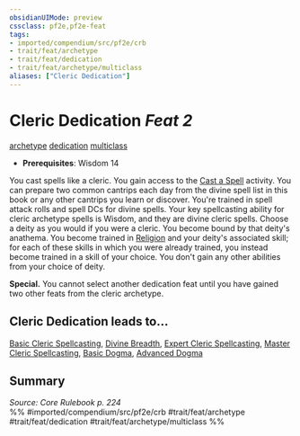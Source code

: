 ```yaml
---
obsidianUIMode: preview
cssclass: pf2e,pf2e-feat
tags:
- imported/compendium/src/pf2e/crb
- trait/feat/archetype
- trait/feat/dedication
- trait/feat/archetype/multiclass
aliases: ["Cleric Dedication"]
---
```

# Cleric Dedication  *Feat 2*  
[archetype](archetype.md)  [dedication](dedication.md)  [multiclass](multiclass.md)  

- **Prerequisites**: Wisdom 14

You cast spells like a cleric. You gain access to the [Cast a Spell](cast-a-spell.md) activity. You can prepare two common cantrips each day from the divine spell list in this book or any other cantrips you learn or discover. You're trained in spell attack rolls and spell DCs for divine spells. Your key spellcasting ability for cleric archetype spells is Wisdom, and they are divine cleric spells. Choose a deity as you would if you were a cleric. You become bound by that deity's anathema. You become trained in [Religion](../skills.md#Religion) and your deity's associated skill; for each of these skills in which you were already trained, you instead become trained in a skill of your choice. You don't gain any other abilities from your choice of deity.

**Special.** You cannot select another dedication feat until you have gained two other feats from the cleric archetype.

## Cleric Dedication leads to...

[Basic Cleric Spellcasting](basic-cleric-spellcasting.md), [Divine Breadth](divine-breadth.md), [Expert Cleric Spellcasting](expert-cleric-spellcasting.md), [Master Cleric Spellcasting](master-cleric-spellcasting.md), [Basic Dogma](basic-dogma.md), [Advanced Dogma](advanced-dogma.md)

## Summary

*Source: Core Rulebook p. 224*  
%% #imported/compendium/src/pf2e/crb #trait/feat/archetype #trait/feat/dedication #trait/feat/archetype/multiclass %%